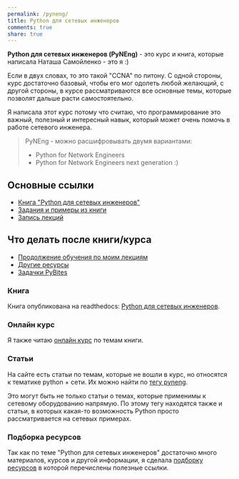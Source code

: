 ```yaml
---
permalink: /pyneng/
title: Python для сетевых инженеров
comments: true
share: true
---
```


__Python для сетевых инженеров (PyNEng)__ - это курс и книга, которые написала Наташа Самойленко - это я :)


Если в двух словах, то это такой "CCNA" по питону.
С одной стороны, курс достаточно базовый, чтобы его мог одолеть любой желающий,
с другой стороны, в курсе рассматриваются все основные темы, которые позволят дальше расти самостоятельно.


Я написала этот курс потому что считаю, что программирование это важный, полезный и интересный навык,
который может очень помочь в работе сетевого инженера.

> PyNEng - можно расшифровывать двумя вариантами:
> 
> - Python for Network Engineers
> - Python for Network Engineers next generation :)

## Основные ссылки

* [Книга "Python для сетевых инженеров"](https://pyneng.readthedocs.io/ru/latest/)
* [Задания и примеры из книги](https://github.com/natenka/pyneng-examples-exercises)
* [Запись лекций](https://www.youtube.com/playlist?list=PLah0HUih_ZRnJFNdZsWr2pNWgYETauGXo)


## Что делать после книги/курса

* [Продолжение обучения по моим лекциям](https://www.youtube.com/playlist?list=PLah0HUih_ZRmiZjBaTcECszqlRM8LlahR)
* [Другие ресурсы](https://natenka.github.io/pyneng-resources/)
* [Задачки PyBites](https://codechalleng.es/bites/)


### Книга

Книга опубликована на readthedocs: [Python для сетевых инженеров](https://pyneng.readthedocs.io/ru/latest/).

### Онлайн курс

Я также читаю [онлайн курс](https://natenka.github.io/pyneng-online/) по темам книги.

### Статьи

На сайте есть статьи по темам, которые не вошли в курс, но относятся к тематике python + сети.
Их можно найти по [тегу pyneng](/tags/#pyneng).

Это могут быть не только статьи о темах, которые применимы к сетевому оборудованию напрямую.
По этому тегу находятся также и статьи, в которых какая-то возможность Python просто рассматривается на сетевых примерах.

### Подборка ресурсов

Так как по теме "Python для сетевых инженеров" достаточно много материалов, курсов и другой информации, я сделала [подборку ресурсов](https://natenka.github.io/pyneng-resources/) в которой перечислены полезные ссылки.


